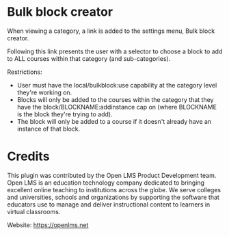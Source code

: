 # Bulk block creator

When viewing a category, a link is added to the settings menu, Bulk block creator.

Following this link presents the user with a selector to choose a block to add to ALL courses within that category (and sub-categories).

Restrictions:
* User must have the local/bulkblock:use capability at the category level they're working on.
* Blocks will only be added to the courses within the category that they have the block/BLOCKNAME:addinstance cap on (where BLOCKNAME is the block they're trying to add).
* The block will only be added to a course if it doesn't already have an instance of that block.

# Credits
This plugin was contributed by the Open LMS Product Development team. Open LMS is an education technology company dedicated to bringing excellent online teaching to institutions across the globe. We serve colleges and universities, schools and organizations by supporting the software that educators use to manage and deliver instructional content to learners in virtual classrooms.

Website: https://openlms.net